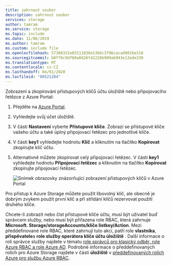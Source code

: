 ```yaml
---
title: zahrnout soubor
description: zahrnout soubor
services: storage
author: tamram
ms.service: storage
ms.topic: include
ms.date: 11/06/2019
ms.author: tamram
ms.custom: include file
ms.openlocfilehash: 57368331e83111836e13b6c3796cacad9816e318
ms.sourcegitcommit: b0ff9c9d760a0426fd1226b909ab943e13ade330
ms.translationtype: MT
ms.contentlocale: cs-CZ
ms.lasthandoff: 04/01/2020
ms.locfileid: "80521284"
---
```

Zobrazení a zkopírování přístupových klíčů účtu úložiště nebo připojovacího řetězce z Azure Portal:

1. Přejděte na [Azure Portal](https://portal.azure.com).
2. Vyhledejte svůj účet úložiště.
3. V části **Nastavení** vyberte **Přístupové klíče**. Zobrazí se přístupové klíče vašeho účtu a také úplný připojovací řetězec pro jednotlivé klíče.
4. V části **key1** vyhledejte hodnotu **Klíč** a kliknutím na tlačítko **Kopírovat** zkopírujte klíč účtu.
5. Alternativně můžete zkopírovat celý připojovací řetězec. V části **key1** vyhledejte hodnotu **Připojovací řetězec** a kliknutím na tlačítko **Kopírovat** zkopírujte připojovací řetězec.

    ![Snímek obrazovky znázorňující zobrazení přístupových klíčů v Azure Portal](media/storage-view-keys-include/portal-connection-string.png)

Pro přístup k Azure Storage můžete použít libovolný klíč, ale obecně je dobrým zvykem použít první klíč a při střídání klíčů rezervovat použití druhého klíče.

Chcete-li zobrazit nebo číst přístupové klíče účtu, musí být uživatel buď správcem služby, nebo musí být přiřazena role RBAC, která zahrnuje **Microsoft. Storage/storageAccounts/klíče listkey/Action**. Mezi předdefinované role RBAC, které zahrnují tuto akci, patří role **vlastníka**, **přispěvatele**a **role služby operátora klíče účtu úložiště** . Další informace o roli správce služby najdete v tématu [role správců pro klasický odběr, role Azure RBAC a role Azure AD](../articles/role-based-access-control/rbac-and-directory-admin-roles.md). Podrobné informace o předdefinovaných rolích pro Azure Storage najdete v části **úložiště** v [předdefinovaných rolích Azure pro službu Azure RBAC](../articles/role-based-access-control/built-in-roles.md#storage).
